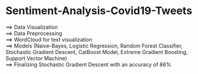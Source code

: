 # Sentiment-Analysis-Covid19-Tweets
==> Data Visualization  
==> Data Preprocessing  
==> WordCloud for text visualization  
==> Models (Naive-Bayes, Logistic Regression, Random Forest Classifier, Stochastic Gradient Descent, CatBoost Model, Extreme Gradient Boosting, Support Vector Machine)    
==> Finalizing Stochastic Gradient Descent with an accuracy of 86%
